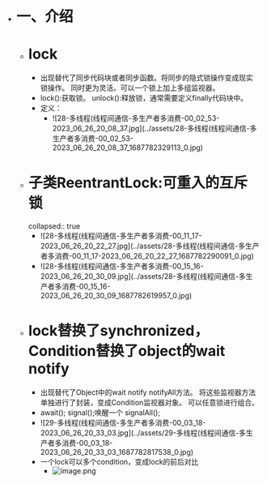 - # 一、介绍
	- # lock
		- 出现替代了同步代码块或者同步函数。将同步的隐式锁操作变成现实锁操作。
		  同时更为灵活。可以一个锁上加上多组监视器。
		- lock():获取锁。
		  unlock():释放锁，通常需要定义finally代码块中。
		- 定义：
			- ![28-多线程(线程间通信-多生产者多消费-00_02_53-2023_06_26_20_08_37.jpg](../assets/28-多线程(线程间通信-多生产者多消费-00_02_53-2023_06_26_20_08_37_1687782329113_0.jpg)
	- # 子类ReentrantLock:可重入的互斥锁
	  collapsed:: true
		- ![28-多线程(线程间通信-多生产者多消费-00_11_17-2023_06_26_20_22_27.jpg](../assets/28-多线程(线程间通信-多生产者多消费-00_11_17-2023_06_26_20_22_27_1687782290091_0.jpg)
		- ![28-多线程(线程间通信-多生产者多消费-00_15_16-2023_06_26_20_30_09.jpg](../assets/28-多线程(线程间通信-多生产者多消费-00_15_16-2023_06_26_20_30_09_1687782619957_0.jpg)
	- # lock替换了synchronized，Condition替换了object的wait notify
		- 出现替代了Object中的wait notify notifyAll方法。
		  			将这些监视器方法单独进行了封装，变成Condition监视器对象。
		  			可以任意锁进行组合。
		- await();
		  signal();唤醒一个
		  signalAll();
		- ![29-多线程(线程间通信-多生产者多消费-00_03_18-2023_06_26_20_33_03.jpg](../assets/29-多线程(线程间通信-多生产者多消费-00_03_18-2023_06_26_20_33_03_1687782817538_0.jpg)
		- 一个lock可以多个condition，变成lock的前后对比
			- ![image.png](../assets/image_1687790611818_0.png)